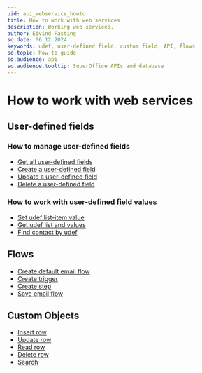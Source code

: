 ```yaml
---
uid: api_webservice_howto
title: How to work with web services
description: Working web services.
author: Eivind Fasting
so.date: 06.12.2024
keywords: udef, user-defined field, custom field, API, flows
so.topic: how-to-guide
so.audience: api
so.audience.tooltip: SuperOffice APIs and database
---
```


# How to work with web services

## User-defined fields

### How to manage user-defined fields

* [Get all user-defined fields][4]
* [Create a user-defined field][5]
* [Update a user-defined field][6]
* [Delete a user-defined field][7]

### How to work with user-defined field values

* [Set udef list-item value][1]
* [Get udef list and values][2]
* [Find contact by udef][3]

## Flows

* [Create default email flow][8]
* [Create trigger][9]
* [Create step][10]
* [Save email flow][11]

## Custom Objects

* [Insert row][12]
* [Update row][13]
* [Read row][14]
* [Delete row][15]
* [Search][16]

<!-- Referenced links -->
[1]: ./udef-fields/set-udef-listitem-value.md
[2]: ./udef-fields/get-udef-list-and-values.md
[3]: ./udef-fields/find-contact-by-udef.md
[4]: ./udef-fields/rest-get-all-udef-fields.md
[5]: ./udef-fields/rest-create-udef-field.md
[6]: ./udef-fields/rest-update-udef-field.md
[7]: ./udef-fields/rest-delete-udef-field.md
[8]: ./flows/flows-createdefault-emailflow.md
[9]: ./flows/flows-create-trigger.md
[10]: ./flows/flows-create-step.md
[11]: ./flows/flows-save-emailflow.md
[12]: ./custom-objects/custom-objects-insert-row.md
[13]: ./custom-objects/custom-objects-update-row.md
[14]: ./custom-objects/custom-objects-read-row.md
[15]: ./custom-objects/custom-objects-delete-row.md
[16]: ./custom-objects/custom-objects-search.md
